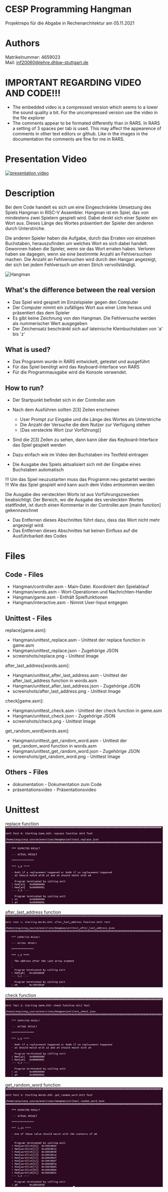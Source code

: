 # CESP Programming Hangman
Projektrepo für die Abgabe in Rechenarchitektur am 05.11.2021

# Authors
Matrikelnummer: 4659023  
Mail: inf20060@lehre.dhbw-stuttgart.de

# IMPORTANT REGARDING VIDEO AND CODE!!!
* The embedded video is a compressed version which seems to a lower the sound quality a bit. For the uncompressed version use the video in the file explorer
* The comments appear to be formated differently than in RARS. In RARS a setting of 3 spaces per tab is used. This may affect the appearence of comments in
  other text editors or github. Like in the images in the documentation the comments are fine for me in RARS.
# Presentation Video
[![presentation video](https://user-images.githubusercontent.com/83594477/140370170-f9075ea2-5073-4a61-ad95-1336af9177b1.PNG)](https://user-images.githubusercontent.com/83594477/140371247-c6562024-aa4f-46e8-92af-856268339f6a.mp4)

# Description
Bei dem Code handelt es sich um eine Eingeschränkte Umsetzung des Spiels Hangman in RISC-V Assembler. Hangman ist ein Spiel, das von mindestens zwei Spielern gespielt wird. Dabei denkt sich einer Spieler ein Wort aus. Dieses Länge des Wortes präsentiert der Spieler den anderen durch Unterstriche.
  
Die anderen Spieler haben die Aufgabe, durch das Erraten von einzelnen Buchstaben, herauszufinden um welches Wort es sich dabei handelt. Gewonnen haben die Spieler, wenn sie das Wort erraten haben. Verloren haben sie dagegen, wenn sie eine bestimmte Anzahl an Fehlversuchen machen. Die Anzahl an Fehlversuchen wird durch den Hangan angezeigt, der sich bei jedem Fehlversuch um einen Strich vervollständigt.

![Hangman](https://user-images.githubusercontent.com/83594477/140392018-9eea97ef-1a24-4ae5-8609-090af4108f17.jpg)

## What's the difference between the real version
* Das Spiel wird gespielt im Einzelspieler gegen den Computer
* Der Computer nimmt ein zufälliges Wort aus einer Liste heraus und präsentiert das dem Spieler
* Es gibt keine Zeichnung von den Hangman. Die Fehlversuche werden als nummerischer Wert ausgegeben
* Der Zeichensatz beschränkt sich auf lateinische Kleinbuchstaben von 'a' bis 'z'

## What is used?
* Das Programm wurde in RARS entwickelt, getestet und ausgeführt
* Für das Spiel benötigt wird das Keyboard-Interface von RARS
* Für die Programmausgabe wird die Konsole verwendet.

## How to run?
* Der Startpunkt befindet sich in der Controller.asm
* Nach dem Ausführen sollten 2[3] Zeilen erscheinen  
  * User Prompt zur Eingabe und die Länge des Wortes als Unterstriche
  * Die Anzahl der Versuche die dem Nutzer zur Verfügung stehen
  * [Das versteckte Wort (zur Vorführung)]
 
  
* Sind die 2[3] Zeilen zu sehen, dann kann über das Keyboard-Interface das Spiel gespielt werden
* Dazu einfach wie im Video den Buchstaben ins Textfeld eintragen
* Die Ausgabe des Spiels aktualisiert sich mit der Eingabe eines Buchstaben automatisch
  
  
!!! Um das Spiel neuzustarten muss das Programm neu gestartet werden  
!!! Wie das Spiel gespielt wird kann auch dem Video entnommen werden

Die Ausgabe des versteckten Worts ist aus Vorführungszwecken beabsichtigt. Der Bereich, wo die Ausgabe des versteckten Wortes stattfindet, ist durch einen Kommentar  in der Controller.asm [main function] gekennzeichnet
* Das Entfernen dieses Abschnittes führt dazu, dass das Wort nicht mehr angezeigt wird.
* Das Entfernen dieses Abschnittes hat keinen Einfluss auf die Ausführbarkeit des Codes

# Files
## Code - Files
* Hangman/controller.asm         - Main-Datei. Koordiniert den Spielablauf
* Hangman/words.asm              - Wort-Operationen und Nachrichten-Handler
* Hangman/game.asm               - Enthält Spielfunktionen
* Hangman/interactive.asm        - Nimmt User-Input entgegen
  
## Unittest - Files  
replace[game.asm]:  
* Hangman/unittest_replace.asm   - Unittest der replace function in game.asm
* Hangman/unittest_replace.json  - Zugehörige JSON 
* screenshots/replace.png        - Unittest Image  
    
after_last_address[words.asm]:  
* Hangman/unittest_after_last_address.asm   - Unittest der after_last_address function in words.asm
* Hangman/unittest_after_last_address.json  - Zugehörige JSON
* screenshots/after_last_address.png        - Unittest Image  
  
check[game.asm]:  
* Hangman/unittest_check.asm   - Unittest der check function in game.asm
* Hangman/unittest_check.json  - Zugehörige JSON
* screenshots/check.png        - Unittest Image  
  
get_random_word[words.asm]:  
* Hangman/unittest_get_random_word.asm   - Unittest der get_random_word function in words.asm
* Hangman/unittest_get_random_word.json  - Zugehörige JSON
* screenshots/get_random_word.png        - Unittest Image  
  
  
## Others - Files
* dokumentation              - Dokumentation zum Code
* präsentationsvideo         - Präsentationsvideo

# Unittest
replace function
![replace function unittest](https://github.com/inf20060/Hangman/blob/main/Screenshots/replace.PNG)

after_last_address function
![after_last_address function unittest](https://github.com/inf20060/Hangman/blob/main/Screenshots/after_last_address.PNG)

check function
![check function unittest](https://github.com/inf20060/Hangman/blob/main/Screenshots/check.PNG)

get_random_word function
![get_random_word function unittest](https://github.com/inf20060/Hangman/blob/main/Screenshots/get_random_word.PNG)
